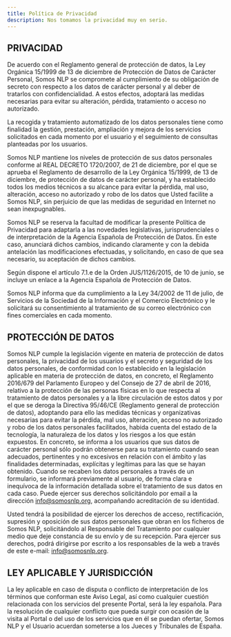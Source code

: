 ```yaml
---
title: Política de Privacidad
description: Nos tomamos la privacidad muy en serio.
---
```


## PRIVACIDAD
De acuerdo con el Reglamento general de protección de datos, la Ley Orgánica 15/1999 de 13 de diciembre de Protección de Datos de Carácter Personal, Somos NLP se compromete al cumplimiento de su obligación de secreto con respecto a los datos de carácter personal y al deber de tratarlos con confidencialidad. A estos efectos, adoptará las medidas necesarias para evitar su alteración, pérdida, tratamiento o acceso no autorizado.

La recogida y tratamiento automatizado de los datos personales tiene como finalidad la gestión, prestación, ampliación y mejora de los servicios solicitados en cada momento por el usuario y el seguimiento de consultas planteadas por los usuarios.

Somos NLP mantiene los niveles de protección de sus datos personales conforme al REAL DECRETO 1720/2007, de 21 de diciembre, por el que se aprueba el Reglamento de desarrollo de la Ley Orgánica 15/1999, de 13 de diciembre, de protección de datos de carácter personal, y ha establecido todos los medios técnicos a su alcance para evitar la pérdida, mal uso, alteración, acceso no autorizado y robo de los datos que Usted facilite a Somos NLP, sin perjuicio de que las medidas de seguridad en Internet no sean inexpugnables.

Somos NLP se reserva la facultad de modificar la presente Política de Privacidad para adaptarla a las novedades legislativas, jurisprudenciales o de interpretación de la Agencia Española de Protección de Datos. En este caso,  anunciará dichos cambios, indicando claramente y con la debida antelación las modificaciones efectuadas, y solicitando, en caso de que sea necesario, su aceptación de dichos cambios.

Según dispone el artículo 7.1.e de la Orden JUS/1126/2015, de 10 de junio, se incluye un enlace a la Agencia Española de Protección de Datos.

Somos NLP informa que da cumplimiento a la Ley 34/2002 de 11 de julio, de Servicios de la Sociedad de la Información y el Comercio Electrónico y le solicitará su consentimiento al tratamiento de su correo electrónico con fines comerciales en cada momento.

## PROTECCIÓN DE DATOS
Somos NLP cumple la legislación vigente en materia de protección de datos personales, la privacidad de los usuarios y el secreto y seguridad de los datos personales, de conformidad con lo establecido en la legislación aplicable en materia de protección de datos, en concreto, el Reglamento 2016/679 del Parlamento Europeo y del Consejo de 27 de abril de 2016, relativo a la protección de las personas físicas en lo que respecta al tratamiento de datos personales y a la libre circulación de estos datos y por el que se deroga la Directiva 95/46/CE (Reglamento general de protección de datos), adoptando para ello las medidas técnicas y organizativas necesarias para evitar la pérdida, mal uso, alteración, acceso no autorizado y robo de los datos personales facilitados, habida cuenta del estado de la tecnología, la naturaleza de los datos y los riesgos a los que están expuestos. En concreto, se informa a los usuarios que sus datos de carácter personal sólo podrán obtenerse para su tratamiento cuando sean adecuados, pertinentes y no excesivos en relación con el ámbito y las finalidades determinadas, explícitas y legítimas para las que se hayan obtenido. Cuando se recaben los datos personales a través de un formulario, se informará previamente al usuario, de forma clara e inequívoca de la información detallada sobre el tratamiento de sus datos en cada caso. Puede ejercer sus derechos solicitándolo por email a la dirección info@somosnlp.org, acompañando acreditación de su identidad.

Usted tendrá la posibilidad de ejercer los derechos de acceso, rectificación, supresión y oposición de sus datos personales que obran en los ficheros de Somos NLP, solicitándolo al Responsable del Tratamiento por cualquier medio que deje constancia de su envío y de su recepción. Para ejercer sus derechos, podrá dirigirse por escrito a los responsables de la web a través de este e-mail: info@somosnlp.org.

## LEY APLICABLE Y JURISDICCIÓN
La ley aplicable en caso de disputa o conflicto de interpretación de los términos que conforman este Aviso Legal, así como cualquier cuestión relacionada con los servicios del presente Portal, será la ley española. Para la resolución de cualquier conflicto que pueda surgir con ocasión de la visita al Portal o del uso de los servicios que en él se puedan ofertar, Somos NLP y el Usuario acuerdan someterse a los Jueces y Tribunales de España.

